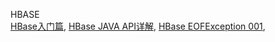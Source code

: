 
HBASE
<br/>
[HBase入门篇](https://github.com/darkdown/blog/blob/master/notes/hbase_N001.md),
[HBase JAVA API详解](https://github.com/darkdown/blog/blob/master/notes/hbase_N002.md),
[HBase EOFException 001](https://github.com/darkdown/blog/blob/master/notes/hbase_E001.md), 
